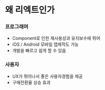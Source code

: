 # 왜 리엑트인가

### 프로그래머

*  Component로 인한 재사용성과 유지보수에 뛰어
* iOS / Android 모바일 앱제작도 가능
* 개발을 빠르고 쉽게 할 수 있음

### **사용자**

* UX가 뛰어나서 좋은 사용자경험을 제공
* 구매전환율 상승 효과


